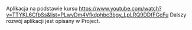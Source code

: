 Aplikacja na podstawie kursu https://www.youtube.com/watch?v=TTYKL6CfbSs&list=PLwvDm4Vfkdphbc3bgy_LpLRQ9DDfFGcFu
Dalszy rozwój aplikacji jest opisany w Project.
